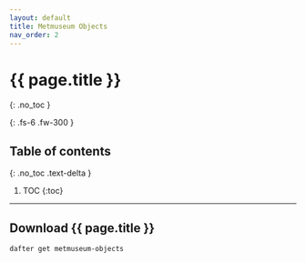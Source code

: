 ```yaml
---
layout: default
title: Metmuseum Objects
nav_order: 2
---
```


# {{ page.title }}
{: .no_toc }

{: .fs-6 .fw-300 }

## Table of contents
{: .no_toc .text-delta }

1. TOC
{:toc}

---

## Download {{ page.title }}

```
dafter get metmuseum-objects
```
